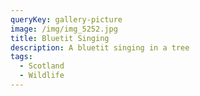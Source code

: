 ```yaml
---
queryKey: gallery-picture
image: /img/img_5252.jpg
title: Bluetit Singing
description: A bluetit singing in a tree
tags:
  - Scotland
  - Wildlife
---
```

